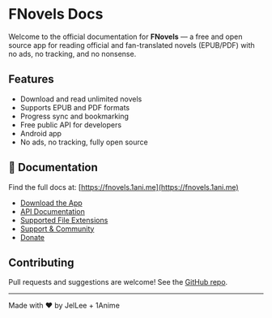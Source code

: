 # FNovels Docs

Welcome to the official documentation for **FNovels** — a free and open source app for reading official and fan-translated novels (EPUB/PDF) with no ads, no tracking, and no nonsense.

## Features
- Download and read unlimited novels
- Supports EPUB and PDF formats
- Progress sync and bookmarking
- Free public API for developers
- Android app
- No ads, no tracking, fully open source

## 📖 Documentation
Find the full docs at: [https://fnovels.1ani.me](https://fnovels.1ani.me)

- [Download the App](https://fnovels.1ani.me/download)
- [API Documentation](https://fnovels.1ani.me/extra/api)
- [Supported File Extensions](https://fnovels.1ani.me/extension)
- [Support & Community](https://fnovels.1ani.me/support)
- [Donate](https://ko-fi.com/skyfreak)

## Contributing
Pull requests and suggestions are welcome! See the [GitHub repo](https://github.com/JelLee11/FNovels-v2).

---
Made with ❤️ by JelLee + 1Anime